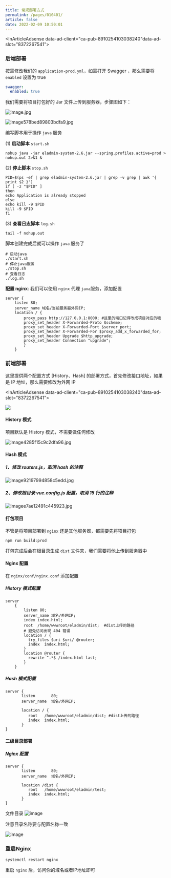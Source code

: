 ```yaml
---
title: 常规部署方式
permalink: /pages/010401/
article: false
date: 2022-02-09 10:50:01
---
```


<InArticleAdsense data-ad-client="ca-pub-8910254103038240"data-ad-slot="8372267541"></InArticleAdsense>

### 后端部署

按需修改我们的 ```application-prod.yml```，如需打开 Swagger ，那么需要将 `enabled` 设置为 true
```yaml
swagger:
  enabled: true
```

我们需要将项目打包好的 Jar 文件上传到服务器，步骤图如下：

![image.jpg](/images/2020/09/17/image.jpg)

![image578bed89803bdfa9.jpg](/images/2020/09/17/image578bed89803bdfa9.jpg)

编写脚本用于操作 ```java``` 服务

(1) **启动脚本** ```start.sh ```<br>
```
nohup java -jar eladmin-system-2.6.jar --spring.profiles.active=prod > nohup.out 2>&1 &
```
(2) **停止脚本** ```stop.sh ``` <br>
```
PID=$(ps -ef | grep eladmin-system-2.6.jar | grep -v grep | awk '{ print $2 }')
if [ -z "$PID" ]
then
echo Application is already stopped
else
echo kill -9 $PID
kill -9 $PID
fi
```
(3) **查看日志脚本** ```log.sh```
```
tail -f nohup.out
```
脚本创建完成后就可以操作 ```java``` 服务了
```
# 启动java
./start.sh
# 停止java服务
./stop.sh
# 查看日志
./log.sh
```
**配置 nginx**: 我们可以使用 ```nginx``` 代理 ```java```服务，添加配置
```
server {
    listen 80;
    server_name 域名/当前服务器外网IP;
    location / {
        proxy_pass http://127.0.0.1:8000; #这里的端口记得改成项目对应的哦
        proxy_set_header X-Forwarded-Proto $scheme;
        proxy_set_header X-Forwarded-Port $server_port;
        proxy_set_header X-Forwarded-For $proxy_add_x_forwarded_for;
        proxy_set_header Upgrade $http_upgrade;
        proxy_set_header Connection "upgrade";
        }
    }
```
### 前端部署
这里提供两个配置方式 [History、Hash] 的部署方式，首先修改接口地址，如果是 IP 地址，那么需要修改为外网 IP

<InArticleAdsense data-ad-client="ca-pub-8910254103038240"data-ad-slot="8372267541"></InArticleAdsense>

![](/images/2020/06/25/20200605162316.jpg)

#### History 模式

项目默认是 History 模式，不需要做任何修改

![image4285f15c9c2dfa96.jpg](/images/2020/09/17/image4285f15c9c2dfa96.jpg)

#### Hash 模式

##### 1、修改 routers.js，取消 hash 的注释

![image92197994858c5edd.jpg](/images/2020/09/17/image92197994858c5edd.jpg)

##### 2、修改根目录 vue.config.js 配置，取消 15 行的注释

![imagee7ae12491c445923.jpg](/images/2020/09/17/imagee7ae12491c445923.jpg)

#### 打包项目
不管是将项目部署到 ```nginx``` 还是其他服务器，都需要先将项目打包
```
npm run build:prod
```
打包完成后会在根目录生成 ```dist``` 文件夹，我们需要将他上传到服务器中

#### Nginx 配置
在 ```nginx/conf/nginx.conf```  添加配置
##### History 模式配置
```
server
    {
        listen 80;
        server_name 域名/外网IP;
        index index.html;
        root  /home/wwwroot/eladmin/dist;  #dist上传的路径
        # 避免访问出现 404 错误
        location / {
          try_files $uri $uri/ @router;
          index  index.html;
        }
        location @router {
          rewrite ^.*$ /index.html last;
        }  
    } 
```
##### Hash 模式配置
```
server {
	   listen       80;
	   server_name  域名/外网IP;

	   location / {
	      root   /home/wwwroot/eladmin/dist; #dist上传的路径
	      index  index.html;
	   }
}
```
#### 二级目录部署

##### Nginx 配置
```
server {
	   listen       80;
	   server_name  域名/外网IP;

	   location /dist {
	      root   /home/wwwroot/eladmin/test;
	      index  index.html;
	   }
}
```
文件目录
![image](/images/2020/06/25/CIyQda.jpg)

注意目录名称要与配置名称一致

![image](/images/2020/06/25/PP6D6b.jpg)

### 重启Nginx
```
systemctl restart nginx
```
重启 ```nginx``` 后，访问你的域名或者IP地址即可

<Vssue :title="$title" />
